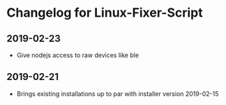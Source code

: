 # Changelog for Linux-Fixer-Script

## 2019-02-23
* Give nodejs access to raw devices like ble

## 2019-02-21
* Brings existing installations up to par with installer version 2019-02-15
